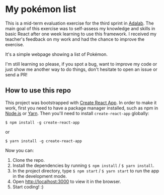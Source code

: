# My pokémon list

This is a mid-term evaluation exercise for the third sprint in [Adalab](https://adalab.es/). The main goal of this exercise was to self-assess my knowledge and skills in basic React after one week learning to use this framework. I received my teacher's feedback on my work and had the chance to improve the exercise.

It's a simple webpage showing a list of Pokémon.

I'm still learning so please, if you spot a bug, want to improve my code or just show me another way to do things, don't hesitate to open an issue or send a PR!

## How to use this repo

This project was bootstrapped with [Create React App](https://github.com/facebook/create-react-app). In order to make it work, first you need to have a package manager installed, such as npm in [Node.js](https://nodejs.org/) or [Yarn](https://yarnpkg.com/lang/en/). Then you'll need to install `create-react-app` globally:

`$ npm install -g create-react-app`

or

`$ yarn install -g create-react-app`

Now you can:

1. Clone the repo.
2. Install the dependencies by running `$ npm install` / `$ yarn install`.
3. In the project directory, type `$ npm start` / `$ yarn start` to run the app in the development mode.
4. Open [http://localhost:3000](http://localhost:3000) to view it in the browser.
5. Start coding! :)
